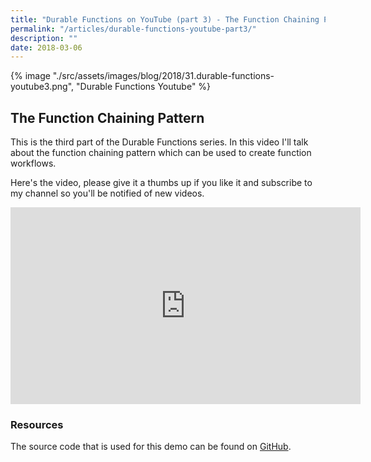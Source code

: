 ```yaml
---
title: "Durable Functions on YouTube (part 3) - The Function Chaining Pattern"
permalink: "/articles/durable-functions-youtube-part3/"
description: ""
date: 2018-03-06
---
```


{% image "./src/assets/images/blog/2018/31.durable-functions-youtube3.png", "Durable Functions Youtube" %}

## The Function Chaining Pattern

This is the third part of the Durable Functions series. In this video I'll talk about the function chaining pattern which can be used to create function workflows.

Here's the video, please give it a thumbs up if you like it and subscribe to my channel so you'll be notified of new videos.

<iframe width="560" height="315" src="https://www.youtube.com/embed/ARhgG7OeoX0" frameborder="0" allow="autoplay; encrypted-media" allowfullscreen></iframe>

### Resources

The source code that is used for this demo can be found on [GitHub](https://github.com/marcduiker/demos-azure-durable-functions).
